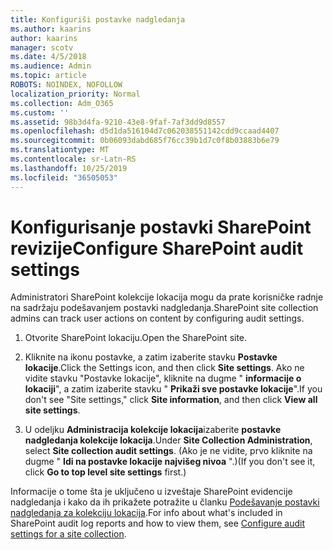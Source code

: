 ```yaml
---
title: Konfiguriši postavke nadgledanja
ms.author: kaarins
author: kaarins
manager: scotv
ms.date: 4/5/2018
ms.audience: Admin
ms.topic: article
ROBOTS: NOINDEX, NOFOLLOW
localization_priority: Normal
ms.collection: Adm_O365
ms.custom: ''
ms.assetid: 98b3d4fa-9210-43e8-9faf-7af3dd9d8557
ms.openlocfilehash: d5d1da516104d7c062038551142cdd9ccaad4407
ms.sourcegitcommit: 0b06093dabd685f76cc39b1d7c0f8b03883b6e79
ms.translationtype: MT
ms.contentlocale: sr-Latn-RS
ms.lasthandoff: 10/25/2019
ms.locfileid: "36505053"
---
```

# <a name="configure-sharepoint-audit-settings"></a><span data-ttu-id="c9fb1-102">Konfigurisanje postavki SharePoint revizije</span><span class="sxs-lookup"><span data-stu-id="c9fb1-102">Configure SharePoint audit settings</span></span>

<span data-ttu-id="c9fb1-103">Administratori SharePoint kolekcije lokacija mogu da prate korisničke radnje na sadržaju podešavanjem postavki nadgledanja.</span><span class="sxs-lookup"><span data-stu-id="c9fb1-103">SharePoint site collection admins can track user actions on content by configuring audit settings.</span></span>
  
1. <span data-ttu-id="c9fb1-104">Otvorite SharePoint lokaciju.</span><span class="sxs-lookup"><span data-stu-id="c9fb1-104">Open the SharePoint site.</span></span>
    
2. <span data-ttu-id="c9fb1-105">Kliknite na ikonu postavke, a zatim izaberite stavku **Postavke lokacije**.</span><span class="sxs-lookup"><span data-stu-id="c9fb1-105">Click the Settings icon, and then click **Site settings**.</span></span> <span data-ttu-id="c9fb1-106">Ako ne vidite stavku "Postavke lokacije", kliknite na dugme " **informacije o lokaciji**", a zatim izaberite stavku " **Prikaži sve postavke lokacije**".</span><span class="sxs-lookup"><span data-stu-id="c9fb1-106">If you don't see "Site settings," click **Site information**, and then click **View all site settings**.</span></span>
    
3. <span data-ttu-id="c9fb1-107">U odeljku **Administracija kolekcije lokacija**izaberite **postavke nadgledanja kolekcije lokacija**.</span><span class="sxs-lookup"><span data-stu-id="c9fb1-107">Under **Site Collection Administration**, select **Site collection audit settings**.</span></span> <span data-ttu-id="c9fb1-108">(Ako je ne vidite, prvo kliknite na dugme " **Idi na postavke lokacije najvišeg nivoa** ".)</span><span class="sxs-lookup"><span data-stu-id="c9fb1-108">(If you don't see it, click **Go to top level site settings** first.)</span></span> 
    
<span data-ttu-id="c9fb1-109">Informacije o tome šta je uključeno u izveštaje SharePoint evidencije nadgledanja i kako da ih prikažete potražite u članku [Podešavanje postavki nadgledanja za kolekciju lokacija](https://go.microsoft.com/fwlink/?linkid=404050).</span><span class="sxs-lookup"><span data-stu-id="c9fb1-109">For info about what's included in SharePoint audit log reports and how to view them, see [Configure audit settings for a site collection](https://go.microsoft.com/fwlink/?linkid=404050).</span></span>
  


